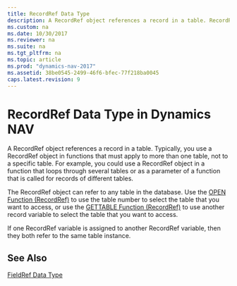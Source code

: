 ```yaml
---
title: RecordRef Data Type
description: A RecordRef object references a record in a table. RecordRef object in functions apply to more than one table, not to a specific table. 
ms.custom: na
ms.date: 10/30/2017
ms.reviewer: na
ms.suite: na
ms.tgt_pltfrm: na
ms.topic: article
ms.prod: "dynamics-nav-2017"
ms.assetid: 38be0545-2499-46f6-bfec-77f218ba0045
caps.latest.revision: 9
---
```

# RecordRef Data Type in Dynamics NAV
A RecordRef object references a record in a table. Typically, you use a RecordRef object in functions that must apply to more than one table, not to a specific table. For example, you could use a RecordRef object in a function that loops through several tables or as a parameter of a function that is called for records of different tables.  
  
 The RecordRef object can refer to any table in the database. Use the [OPEN Function \(RecordRef\)](OPEN-Function--RecordRef-.md) to use the table number to select the table that you want to access, or use the [GETTABLE Function \(RecordRef\)](GETTABLE-Function--RecordRef-.md) to use another record variable to select the table that you want to access.  
  
 If one RecordRef variable is assigned to another RecordRef variable, then they both refer to the same table instance.  
  
## See Also  
 [FieldRef Data Type](FieldRef-Data-Type.md)